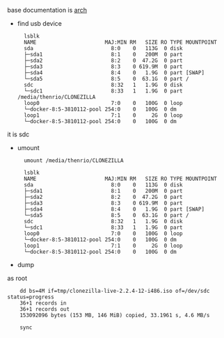 base documentation is [arch](https://wiki.archlinux.org/index.php/USB_flash_installation_media#Using_dd)

* find usb device

		lsblk
		NAME                      MAJ:MIN RM   SIZE RO TYPE MOUNTPOINT
		sda                         8:0    0   113G  0 disk
		├─sda1                      8:1    0   200M  0 part
		├─sda2                      8:2    0  47.2G  0 part
		├─sda3                      8:3    0 619.9M  0 part
		├─sda4                      8:4    0   1.9G  0 part [SWAP]
		└─sda5                      8:5    0  63.1G  0 part /
		sdc                         8:32   1   1.9G  0 disk
		└─sdc1                      8:33   1   1.9G  0 part /media/thenrio/CLONEZILLA
		loop0                       7:0    0   100G  0 loop
		└─docker-8:5-3810112-pool 254:0    0   100G  0 dm
		loop1                       7:1    0     2G  0 loop
		└─docker-8:5-3810112-pool 254:0    0   100G  0 dm

it is sdc

* umount

		umount /media/thenrio/CLONEZILLA

		lsblk
		NAME                      MAJ:MIN RM   SIZE RO TYPE MOUNTPOINT
		sda                         8:0    0   113G  0 disk
		├─sda1                      8:1    0   200M  0 part
		├─sda2                      8:2    0  47.2G  0 part
		├─sda3                      8:3    0 619.9M  0 part
		├─sda4                      8:4    0   1.9G  0 part [SWAP]
		└─sda5                      8:5    0  63.1G  0 part /
		sdc                         8:32   1   1.9G  0 disk
		└─sdc1                      8:33   1   1.9G  0 part
		loop0                       7:0    0   100G  0 loop
		└─docker-8:5-3810112-pool 254:0    0   100G  0 dm
		loop1                       7:1    0     2G  0 loop
		└─docker-8:5-3810112-pool 254:0    0   100G  0 dm

* dump

as root

		dd bs=4M if=tmp/clonezilla-live-2.2.4-12-i486.iso of=/dev/sdc status=progress
		36+1 records in
		36+1 records out
		153092096 bytes (153 MB, 146 MiB) copied, 33.1961 s, 4.6 MB/s

		sync
